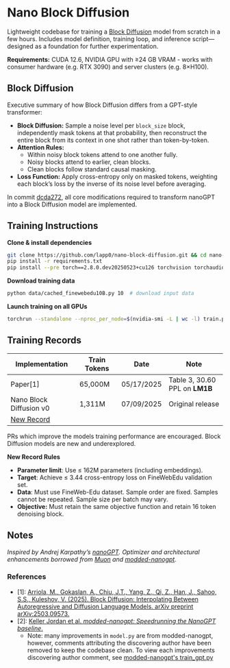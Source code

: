 # Nano Block Diffusion

Lightweight codebase for training a [Block Diffusion](https://arxiv.org/abs/2503.09573) model from scratch in a few hours. Includes model definition, training loop, and inference script—designed as a foundation for further experimentation.

**Requirements:** CUDA 12.6, NVIDIA GPU with ≥24 GB VRAM - works with consumer hardware (e.g. RTX 3090) and server clusters (e.g. 8×H100).

## Block Diffusion
Executive summary of how Block Diffusion differs from a GPT-style transformer:
- **Block Diffusion:** Sample a noise level per `block_size` block, independently mask tokens at that probability, then reconstruct the entire block from its context in one shot rather than token-by-token.
- **Attention Rules:**
  - Within noisy block tokens attend to one another fully.
  - Noisy blocks attend to earlier, clean blocks.
  - Clean blocks follow standard causal masking.
- **Loss Function:** Apply cross-entropy only on masked tokens, weighting each block’s loss by the inverse of its noise level before averaging.

In commit [dcda272](https://github.com/lapp0/nano-block-diffusion/commit/dcda272db1606ac41623cce5f8dec7b1b8215f51), all core modifications required to transform nanoGPT into a Block Diffusion model are implemented.


## Training Instructions
**Clone & install dependencies**
```bash
git clone https://github.com/lapp0/nano-block-diffusion.git && cd nano-block-diffusion
pip install -r requirements.txt
pip install --pre torch==2.8.0.dev20250523+cu126 torchvision torchaudio --index-url https://download.pytorch.org/whl/nightly/cu126 --upgrade
```

**Download training data**
```bash
python data/cached_finewebedu10B.py 10  # download input data
```

**Launch training on all GPUs**
```bash
torchrun --standalone --nproc_per_node=$(nvidia-smi -L | wc -l) train.py
```

## Training Records

| Implementation                                                    | Train Tokens | Date       | Note                           |
|-------------------------------------------------------------------|--------------|------------|--------------------------------|
| Paper[1]                                                          | 65,000M      | 05/17/2025 | Table 3, 30.60 PPL on **LM1B** |
| Nano Block Diffusion v0                                           | 1,311M       | 07/09/2025 | Original release               |
| [New Record](https://github.com/lapp0/nano-block-diffusion/pulls) |              |            |                                |

PRs which improve the models training performance are encouraged. Block Diffusion models are new and underexplored.

**New Record Rules**
* **Parameter limit**: Use ≤ 162M parameters (including embeddings).
* **Target**: Achieve ≤ 3.44 cross-entropy loss on FineWebEdu validation set.
* **Data**: Must use FineWeb-Edu dataset. Sample order are fixed. Samples cannot be repeated. Sample size per batch may vary.
* **Objective:** Must retain the same objective function and retain 16 token denoising block.

## Notes

_Inspired by Andrej Karpathy’s [nanoGPT](https://github.com/karpathy/nanoGPT).
Optimizer and architectural enhancements borrowed from [Muon](https://github.com/KellerJordan/Muon) and [modded-nanogpt](https://github.com/KellerJordan/modded-nanogpt)._

### References

- [1]: [Arriola, M., Gokaslan, A., Chiu, J.T., Yang, Z., Qi, Z., Han, J., Sahoo, S.S., Kuleshov, V. (2025). Block Diffusion: Interpolating Between Autoregressive and Diffusion Language Models. arXiv preprint arXiv:2503.09573.](https://arxiv.org/abs/2503.09573)
- [2]: [Keller Jordan et al. *modded-nanogpt: Speedrunning the NanoGPT baseline*.](https://github.com/KellerJordan/modded-nanogpt/)
  - Note: many improvements in `model.py` are from modded-nanogpt, however, comments attributing the discovering author have been removed to keep the codebase clean. To view each improvements discovering author comment, see [modded-nanogpt's train_gpt.py](https://github.com/KellerJordan/modded-nanogpt/blob/master/train_gpt.py)
